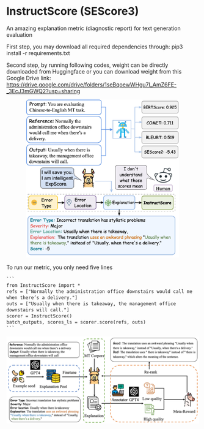 # InstructScore (SEScore3)

An amazing explanation metric (diagnostic report) for text generation evaluation

First step, you may download all required dependencies through: pip3 install -r requirements.txt

Second step, by running following codes, weight can be directly downloaded from Huggingface or you can download weight from this Google Drive link: https://drive.google.com/drive/folders/1seBqoewWHgu7I_AmZ6FE-_3EcJ3mGWQ2?usp=sharing

<div  align="center"> 
<img src="figs/InstructScore_teaser.jpg" width=400px>
</div>

To run our metric, you only need five lines

````
```
from InstructScore import *
refs = ["Normally the administration office downstairs would call me when there’s a delivery."]
outs = ["Usually when there is takeaway, the management office downstairs will call."]
scorer = InstructScore()
batch_outputs, scores_ls = scorer.score(refs, outs)
```
````

![Overview](figs/InstructScore.jpg)


